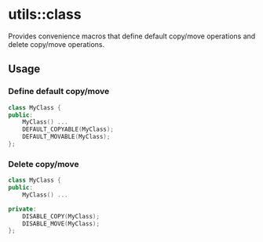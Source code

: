 # utils::class

Provides convenience macros that define default copy/move operations and
delete copy/move operations.

## Usage

### Define default copy/move

```c++
class MyClass {
public:
    MyClass() ...
    DEFAULT_COPYABLE(MyClass);
    DEFAULT_MOVABLE(MyClass);
};
```

### Delete copy/move

```c++
class MyClass {
public:
    MyClass() ...

private:
    DISABLE_COPY(MyClass);
    DISABLE_MOVE(MyClass);
};
```
